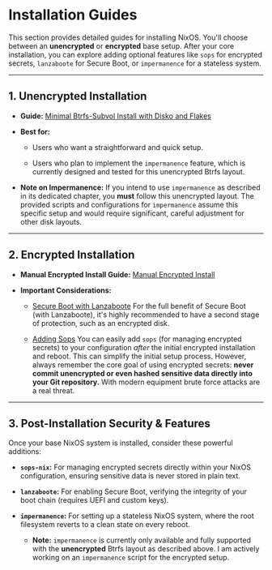 # Installation Guides

This section provides detailed guides for installing NixOS. You'll choose
between an **unencrypted** or **encrypted** base setup. After your core
installation, you can explore adding optional features like `sops` for encrypted
secrets, `lanzaboote` for Secure Boot, or `impermanence` for a stateless system.

---

## 1. Unencrypted Installation

- **Guide:**
  [Minimal Btrfs-Subvol Install with Disko and Flakes](https://saylesss88.github.io/installation/unencrypted.html)
- **Best for:**

  - Users who want a straightforward and quick setup.

  - Users who plan to implement the `impermanence` feature, which is currently
    designed and tested for this unencrypted Btrfs layout.

- **Note on Impermanence:** If you intend to use `impermanence` as described in
  its dedicated chapter, you **must** follow this unencrypted layout. The
  provided scripts and configurations for `impermanence` assume this specific
  setup and would require significant, careful adjustment for other disk
  layouts.

---

## 2. Encrypted Installation

- **Manual Encrypted Install Guide:**
  [Manual Encrypted Install](https://github.com/saylesss88/nix-book/blob/main/src/installation/encrypted_manual.md)

- **Important Considerations:**

  - [Secure Boot with Lanzaboote](https://saylesss88.github.io/nix/lanzaboote.html)
    For the full benefit of Secure Boot (with Lanzaboote), it's highly
    recommended to have a second stage of protection, such as an encrypted disk.

  - [Adding Sops](https://saylesss88.github.io/nix/sops-nix.html) You can easily
    add `sops` (for managing encrypted secrets) to your configuration _after_
    the initial encrypted installation and reboot. This can simplify the initial
    setup process. However, always remember the core goal of using encrypted
    secrets: **never commit unencrypted or even hashed sensitive data directly
    into your Git repository.** With modern equipment brute force attacks are a
    real threat.

---

## 3. Post-Installation Security & Features

Once your base NixOS system is installed, consider these powerful additions:

- **`sops-nix`:** For managing encrypted secrets directly within your NixOS
  configuration, ensuring sensitive data is never stored in plain text.

- **`lanzaboote`:** For enabling Secure Boot, verifying the integrity of your
  boot chain (requires UEFI and custom keys).

- **`impermanence`:** For setting up a stateless NixOS system, where the root
  filesystem reverts to a clean state on every reboot.

  - **Note:** `impermanence` is currently only available and fully supported
    with the **unencrypted** Btrfs layout as described above. I am actively
    working on an `impermanence` script for the encrypted setup.
